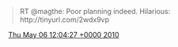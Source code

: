 > RT @magthe: Poor planning indeed\. Hilarious: http://tinyurl\.com/2wdx9vp

<img src="../../media/tweet.ico" width="12" /> [Thu May 06 12:04:27 +0000 2010](https://twitter.com/DromerDenker/status/13483429645)